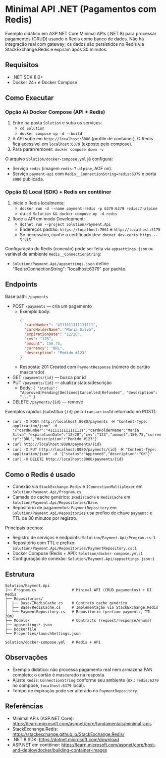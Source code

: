# Minimal API .NET (Pagamentos com Redis)

Exemplo didático em ASP.NET Core Minimal APIs (.NET 8) para processar pagamentos (CRUD) usando o Redis como banco de dados. Não há integração real com gateway; os dados são persistidos no Redis via StackExchange.Redis e expiram após 30 minutos.

## Requisitos
- .NET SDK 8.0+
- Docker 24+ e Docker Compose

## Como Executar

### Opção A) Docker Compose (API + Redis)
1. Entre na pasta `Solution` e suba os serviços:
   - `cd Solution`
   - `docker compose up -d --build`
2. A API sobe em `http://localhost:8080` (profile de container). O Redis fica acessível em `localhost:6379` (exposto pelo compose).
3. Para parar/remover: `docker compose down -v`

O arquivo `Solution/docker-compose.yml` já configura:
- Serviço `redis` (imagem `redis:7-alpine`, AOF on).
- Serviço `payment-api` com `Redis__ConnectionString=redis:6379` e porta `8080` publicada.

### Opção B) Local (SDK) + Redis em contêiner
1. Inicie o Redis localmente:
   - `docker run -d --name payment-redis -p 6379:6379 redis:7-alpine`
   - ou `cd Solution && docker compose up -d redis`
2. Rode a API em modo Development:
   - `dotnet run --project Solution/Payment.Api`
   - Endereços padrão: `https://localhost:7061` e `http://localhost:5175`
   - Se necessário, confie o certificado dev: `dotnet dev-certs https --trust`

Configuração do Redis (conexão) pode ser feita via `appsettings.json` ou variável de ambiente `Redis__ConnectionString`:
- `Solution/Payment.Api/appsettings.json` define "Redis:ConnectionString": "localhost:6379" por padrão.

## Endpoints
Base path: `/payments`

- POST `/payments` — cria um pagamento
  - Exemplo body:
    ```json
    {
      "cardNumber": "4111111111111111",
      "cardHolderName": "Maria Silva",
      "expirationDate": "12/28",
      "cvv": "123",
      "amount": 150.75,
      "currency": "BRL",
      "description": "Pedido #123"
    }
    ```
  - Resposta: 201 Created com `PaymentResponse` (número do cartão mascarado)
- GET `/payments/{id}` — busca por id
- PUT `/payments/{id}` — atualiza status/descrição
  - Body: `{ "status": "Approved|Pending|Declined|Cancelled|Refunded", "description": "..." }`
- DELETE `/payments/{id}` — remove

Exemplos rápidos (substitua `{id}` pelo `transactionId` retornado no POST):
- `curl -X POST http://localhost:8080/payments -H "Content-Type: application/json" -d '{"cardNumber":"4111111111111111","cardHolderName":"Maria Silva","expirationDate":"12/28","cvv":"123","amount":150.75,"currency":"BRL","description":"Pedido #123"}'`
- `curl http://localhost:8080/payments/{id}`
- `curl -X PUT http://localhost:8080/payments/{id} -H "Content-Type: application/json" -d '{"status":"Approved","description":"OK"}'`
- `curl -X DELETE http://localhost:8080/payments/{id}`

## Como o Redis é usado
- Conexão via `StackExchange.Redis` e `IConnectionMultiplexer` em `Solution/Payment.Api/Program.cs`.
- Camada de cache genérica: `IRedisCache` e `RedisCache` em `Solution/Payment.Api/Repositories/Base`.
- Repositório de pagamentos: `PaymentRepository` em `Solution/Payment.Api/Repositories` usa prefixo de chave `payment:` e TTL de 30 minutos por registro.

Principais trechos:
- Registro de serviços e endpoints: `Solution/Payment.Api/Program.cs:1`
- Repositório com TTL e prefixo: `Solution/Payment.Api/Repositories/PaymentRepository.cs:1`
- Docker Compose (Redis + API): `Solution/docker-compose.yml:1`
- Configuração de conexão: `Solution/Payment.Api/appsettings.json:1`

## Estrutura
```
Solution/Payment.Api
├── Program.cs                # Minimal API (CRUD pagamentos) + DI Redis
├── Repositories/
│  ├── Base/IRedisCache.cs    # Contrato cache genérico
│  ├── Base/RedisCache.cs     # Implementação via StackExchange.Redis
│  └── PaymentRepository.cs   # Repositório (prefixo payment:, TTL 30m)
├── Models/                   # Contracts (request/response/enums)
├── appsettings*.json
├── Dockerfile
└── Properties/launchSettings.json

Solution/docker-compose.yml   # Redis + API
```

## Observações
- Exemplo didático: não processa pagamento real nem armazena PAN completo; o cartão é mascarado na resposta.
- Ajuste `Redis:ConnectionString` conforme seu ambiente (ex.: `redis:6379` no compose, `localhost:6379` local).
- Tempo de expiração pode ser alterado no `PaymentRepository`.

## Referências
- Minimal APIs (ASP.NET Core): https://learn.microsoft.com/aspnet/core/fundamentals/minimal-apis
- StackExchange.Redis: https://stackexchange.github.io/StackExchange.Redis/
- .NET 8 SDK: https://dotnet.microsoft.com/download
- ASP.NET em contêiner: https://learn.microsoft.com/aspnet/core/host-and-deploy/docker/building-container-images

